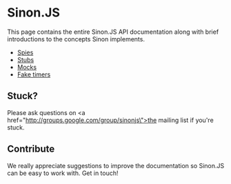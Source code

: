 # Sinon.JS

This page contains the entire Sinon.JS API documentation along with brief    introductions to the concepts Sinon implements.

* [Spies](./spies.md)
* [Stubs](./stubs.md)
* [Mocks](./mocks.md)
* [Fake timers](./fake-timers.md)

## Stuck?

Please ask questions on <a href=\"http://groups.google.com/group/sinonjs\">the mailing list</a> if you're stuck.

## Contribute

We really appreciate suggestions to improve the documentation so Sinon.JS can be easy to work with. Get in touch!

